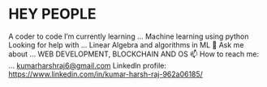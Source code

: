 # HEY PEOPLE 

A coder to code
I’m currently learning ... Machine learning using python
Looking for help with ... Linear Algebra and algorithms in ML
💬 Ask me about ... WEB DEVELOPMENT, BLOCKCHAIN AND OS 
📫 How to reach me: ... kumarharshraj6@gmail.com
Linkedln profile: https://www.linkedin.com/in/kumar-harsh-raj-962a06185/
